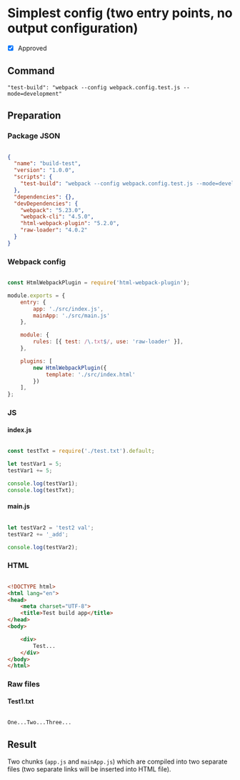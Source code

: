 # Simplest config (two entry points, no output configuration)

- [X] Approved

## Command

`"test-build": "webpack --config webpack.config.test.js --mode=development"`

## Preparation

### Package JSON

```json

{
  "name": "build-test",
  "version": "1.0.0",
  "scripts": {
    "test-build": "webpack --config webpack.config.test.js --mode=development"
  },
  "dependencies": {},
  "devDependencies": {
    "webpack": "5.23.0",
    "webpack-cli": "4.5.0",
    "html-webpack-plugin": "5.2.0",
    "raw-loader": "4.0.2"
  }
}

```

### Webpack config

```javascript

const HtmlWebpackPlugin = require('html-webpack-plugin');

module.exports = {
    entry: {
        app: './src/index.js',
        mainApp: './src/main.js'
    },

    module: {
        rules: [{ test: /\.txt$/, use: 'raw-loader' }],
    },

    plugins: [
        new HtmlWebpackPlugin({
            template: './src/index.html'
        })
    ],
};

```

### JS

#### index.js

```javascript

const testTxt = require('./test.txt').default;

let testVar1 = 5;
testVar1 += 5;

console.log(testVar1);
console.log(testTxt);

````

#### main.js

```javascript

let testVar2 = 'test2 val';
testVar2 += '_add';

console.log(testVar2);

```

### HTML

```html

<!DOCTYPE html>
<html lang="en">
<head>
    <meta charset="UTF-8">
    <title>Test build app</title>
</head>
<body>

    <div>
        Test...
    </div>
</body>
</html>

```

### Raw files

#### Test1.txt

```text

One...Two...Three...

```

## Result

Two chunks (`app.js` and `mainApp.js`) which are compiled into two separate files (two separate links will be inserted into HTML file).
